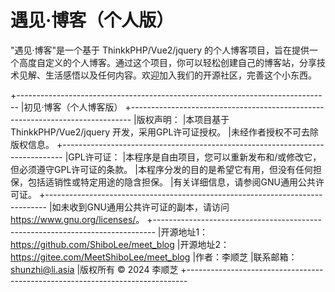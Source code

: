 # 遇见·博客（个人版）
"遇见·博客"是一个基于 ThinkkPHP/Vue2/jquery 的个人博客项目，旨在提供一个高度自定义的个人博客。通过这个项目，你可以轻松创建自己的博客站，分享技术见解、生活感悟以及任何内容。欢迎加入我们的开源社区，完善这个小东西。

+------------------------------------------------------------------------------
|初见·博客（个人博客版）
+------------------------------------------------------------------------------
|版权声明：
|本项目基于 ThinkkPHP/Vue2/jquery 开发，采用GPL许可证授权。
|未经作者授权不可去除版权信息。
+------------------------------------------------------------------------------
|GPL许可证：
|本程序是自由项目，您可以重新发布和/或修改它，但必须遵守GPL许可证的条款。
|本程序分发的目的是希望它有用，但没有任何担保，包括适销性或特定用途的隐含担保。
|有关详细信息，请参阅GNU通用公共许可证。
+------------------------------------------------------------------------------
|如未收到GNU通用公共许可证的副本，请访问<https://www.gnu.org/licenses/>。
+------------------------------------------------------------------------------
|开源地址1：https://github.com/ShiboLee/meet_blog
|开源地址2：https://gitee.com/MeetShiboLee/meet_blog
|作者：李顺芝
|联系邮箱：shunzhi@li.asia
|版权所有 © 2024 李顺芝
+------------------------------------------------------------------------------

